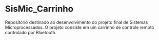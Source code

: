 # SisMic_Carrinho
Repositório destinado ao desenvolvimento do projeto final de Sistemas Microprocessados. O projeto consiste em um carrinho de controle remoto controlado por Bluetooth.
